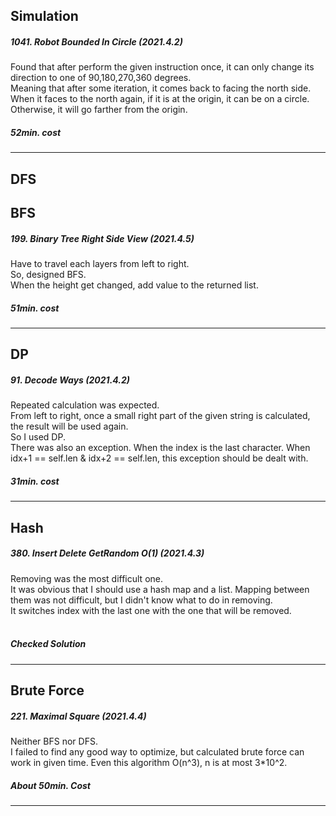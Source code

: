 ## Simulation
<div>
<h5> 1041. Robot Bounded In Circle (2021.4.2)</h5>
Found that after perform the given instruction once, it can only change its direction to one of 90,180,270,360 degrees.<br>
Meaning that after some iteration, it comes back to facing the north side.<br>
When it faces to the north again, if it is at the origin, it can be on a circle.<br>
Otherwise, it will go farther from the origin. <br>
<h5>52min. cost</h5>
<hr>
</div>


## DFS

## BFS
<div>
<h5>199. Binary Tree Right Side View (2021.4.5) </h5>
Have to travel each layers from left to right. <br>
So, designed BFS.<br>
When the height get changed, add value to the returned list.
<h5>51min. cost</h5>
<hr>
</div>

## DP
<div>
<h5>91. Decode Ways (2021.4.2) </h5>
Repeated calculation was expected.<br>
From left to right, once a small right part of the given string is calculated, the result will be used again. <br>
So I used DP. <br>
There was also an exception. When the index is the last character. When idx+1 == self.len & idx+2 == self.len, this exception should be dealt with.
<br>
<h5>31min. cost</h5>
<hr>
</div>

## Hash
<div>
<h5>380.  Insert Delete GetRandom O(1) (2021.4.3) </h5>
Removing was the most difficult one.<br>
It was obvious that I should use a hash map and a list.
Mapping between them was not difficult, but I didn't know what to do in removing.<br>
It switches index with the last one with the one that will be removed. <br>

<br>
<h5>Checked Solution</h5>
<hr>
</div>

## Brute Force
<div>
<h5>221. Maximal Square (2021.4.4) </h5>
Neither BFS nor DFS. <br>
I failed to find any good way to optimize, but calculated brute force can work in given time.
Even this algorithm O(n^3), n is at most 3*10^2. 

<br>
<h5>About 50min. Cost</h5>
<hr>
</div>

